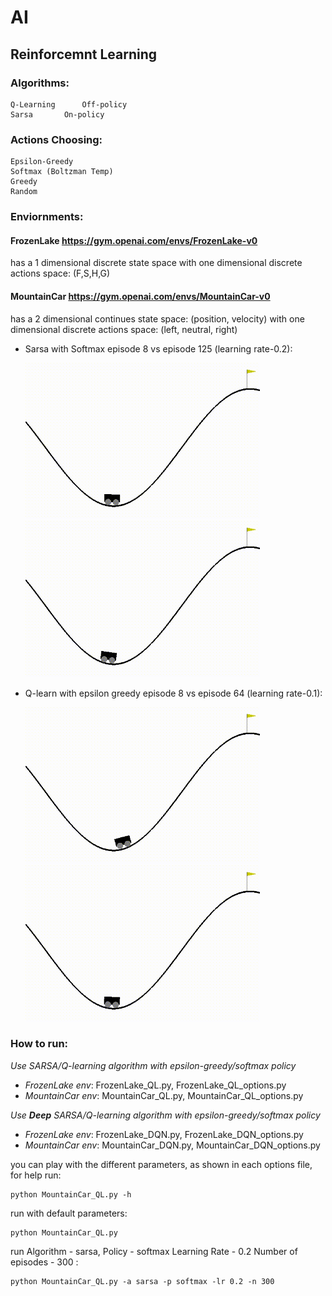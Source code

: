 # AI

## Reinforcemnt Learning

### Algorithms:
	Q-Learning  	Off-policy
	Sarsa		On-policy
### Actions Choosing:
	Epsilon-Greedy
	Softmax (Boltzman Temp)
	Greedy
	Random

### Enviornments:
#### FrozenLake https://gym.openai.com/envs/FrozenLake-v0
has a 1 dimensional discrete state space with one dimensional discrete actions space: (F,S,H,G)
	


#### MountainCar https://gym.openai.com/envs/MountainCar-v0
has a 2 dimensional continues state space: (position, velocity) with one dimensional discrete actions space: (left, neutral, right)

* Sarsa with Softmax episode 8 vs episode 125 (learning rate-0.2):

	<img src="https://github.com/sagittefrat/AI/blob/master/results-%3CTimeLimit%3CMountainCarEnv%3CMountainCar-v0%3E%3E%3E-sarsa-softmax/openaigym.video.0.30505.video000008.gif" width="375" title="Initial agent"/> <img src="https://github.com/sagittefrat/AI/blob/master/results-%3CTimeLimit%3CMountainCarEnv%3CMountainCar-v0%3E%3E%3E-sarsa-softmax/openaigym.video.0.30505.video000216.gif" width="375" title="Final agent 300 episodes"/> 
	
	
* Q-learn with epsilon greedy episode 8 vs episode 64 (learning rate-0.1):

	<img src=https://github.com/sagittefrat/AI/blob/master/results-%3CTimeLimit%3CMountainCarEnv%3CMountainCar-v0%3E%3E%3E-q_learning-epsilon_greedy/openaigym.video.0.24474.video000008.gif width="375" title="Initial agent"/>
	<img src=https://github.com/sagittefrat/AI/blob/master/results-%3CTimeLimit%3CMountainCarEnv%3CMountainCar-v0%3E%3E%3E-q_learning-epsilon_greedy/openaigym.video.0.24474.video000064.gif width="375" title="Final agent 100 episodes"/>

### How to run:
*Use SARSA/Q-learning algorithm with epsilon-greedy/softmax policy*
* *FrozenLake env*: FrozenLake_QL.py, FrozenLake_QL_options.py 
* *MountainCar env*: MountainCar_QL.py, MountainCar_QL_options.py   

*Use **Deep** SARSA/Q-learning algorithm with epsilon-greedy/softmax policy*
* *FrozenLake env*: FrozenLake_DQN.py, FrozenLake_DQN_options.py 
* *MountainCar env*: MountainCar_DQN.py, MountainCar_DQN_options.py 

you can play with the different parameters, as shown in each options file, for help run:

	python MountainCar_QL.py -h
	
run with default parameters:

	python MountainCar_QL.py
	
run Algorithm - sarsa, Policy - softmax Learning Rate - 0.2 Number of episodes - 300 :

	python MountainCar_QL.py -a sarsa -p softmax -lr 0.2 -n 300



